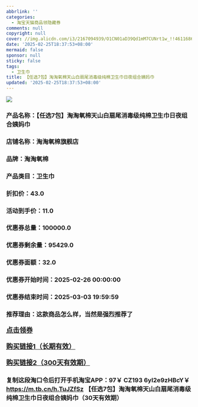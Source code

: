 ```yaml
---
abbrlink: ''
categories:
  - 淘宝天猫商品领隐藏券
comments: null
copyright: null
cover: //img.alicdn.com/i3/2167094939/O1CN01aD39Qd1mM7CUNrt1w_!!4611686018427387547-0-item_pic.jpg
date: '2025-02-25T18:37:53+08:00'
mermaid: false
sponsor: null
sticky: false
tags:
  - 卫生巾
title: 【任选7包】淘淘氧棉天山白扇尾消毒级纯棉卫生巾日夜组合姨妈巾
updated: '2025-02-25T18:37:53+08:00'
--- 
```


![](//img.alicdn.com/i3/2167094939/O1CN01aD39Qd1mM7CUNrt1w_!!4611686018427387547-0-item_pic.jpg)

### 产品名称：【任选7包】淘淘氧棉天山白扇尾消毒级纯棉卫生巾日夜组合姨妈巾
### 店铺名称：淘淘氧棉旗舰店
### 品牌：淘淘氧棉
### 产品类目：卫生巾
### 折扣价：43.0
### 活动到手价：11.0
### 优惠券总量：100000.0
### 优惠券剩余量：95429.0
### 优惠券面额：32.0
### 优惠券开始时间：2025-02-26 00:00:00	
### 优惠券结束时间：2025-03-03 19:59:59	
### 推荐理由：这款商品怎么样，当然是强烈推荐了

<p style="font-size: 18px; font-weight: bold;">
  <a href="这款商品太牛了！销售太火爆以至于没有设置" target="_blank">点击领券</a>
</p>
<p style="font-size: 18px; font-weight: bold;">
  <a href="https://s.click.taobao.com/t?e=m%3D2%26s%3DOUkRTjxsgp5w4vFB6t2Z2ueEDrYVVa64K7Vc7tFgwiHjf2vlNIV67k2Uw6Vjz9mVaNWmle4rCMz3ID%2FV1RqsF4wnCJeELi4I%2FIEn%2BS1IjHAB0ghlTd7WlZVm%2FOAUUFw71qrpxiwMoCNxc1AtbZGVS530TgL2UO9sjB5x5Ag1498LZMqoQW%2BfuKGzo1lVxIioU%2B4nS8NIuBTuon6whQ8H3jJqE%2FR%2FNkgb35U2nDrgcXXIQRnyVfIYqKDTr%2BJ9eC18ozvQCWI2PAlyfsBFZDqhxXSFvSTZM%2B%2F4A13NwUW6D5vlk23SviicUcvpkHh7PSkdPaXg%2FKwnH88%3D" target="_blank">购买链接1（长期有效）</a>
</p>
<p style="font-size: 18px; font-weight: bold;">
  <a href="https://s.click.taobao.com/rN7dVNs" target="_blank">购买链接2（300天有效期）</a>
</p>

### 复制这段淘口令后打开手机淘宝APP：97￥ CZ193 6yl2e9zHBcY￥ https://m.tb.cn/h.TuJZfSz  【任选7包】淘淘氧棉天山白扇尾消毒级纯棉卫生巾日夜组合姨妈巾（30天有效期）
